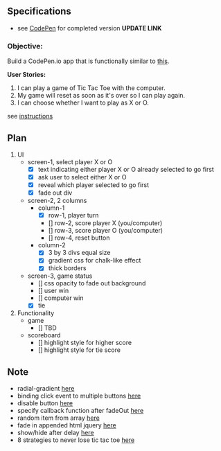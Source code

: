 ## Specifications

- see [CodePen](#) for completed version **UPDATE LINK**

### Objective:
Build a CodePen.io app that is functionally similar to [this](https://codepen.io/freeCodeCamp/full/KzXQgy).

**User Stories:**  

1. I can play a game of Tic Tac Toe with the computer.
2. My game will reset as soon as it's over so I can play again.
3. I can choose whether I want to play as X or O.

see [instructions](https://www.freecodecamp.com/challenges/build-a-tic-tac-toe-game)

## Plan
1. UI
    - screen-1, select player X or O
        - [X] text indicating either player X or O already selected to go first
        - [X] ask user to select either X or O
        - [X] reveal which player selected to go first
        - [X] fade out div
    - screen-2, 2 columns
        - column-1
            - [X] row-1, player turn
            - [] row-2, score player X (you/computer)
            - [] row-3, score player O (you/computer)
            - [] row-4, reset button
        - column-2
            - [X] 3 by 3 divs equal size
            - [X] gradient css for chalk-like effect
            - [X] thick borders
    - screen-3, game status
        - [] css opacity to fade out background
        - [] user win
        - [] computer win
        - [X] tie
2. Functionality
    - game
        - [] TBD
    - scoreboard
        - [] highlight style for higher score
        - [] highlight style for tie score


## Note

- radial-gradient [here](http://www.w3schools.com/css/tryit.asp?filename=trycss3_gradient-radial)
- binding click event to multiple buttons [here](http://stackoverflow.com/a/17715413)
- disable button [here](http://stackoverflow.com/a/15122550)
- specify callback function after fadeOut [here](http://stackoverflow.com/a/1065809)
- random item from array [here](http://stackoverflow.com/a/5915122)
- fade in appended html jquery [here](http://stackoverflow.com/a/1262367)
- show/hide after delay [here](http://stackoverflow.com/a/7288683)
- 8 strategies to never lose tic tac toe [here](https://www.quora.com/Is-there-a-way-to-never-lose-at-Tic-Tac-Toe/answer/Victoria-Vita)
